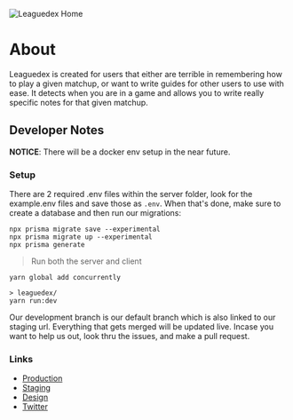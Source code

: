 ![Leaguedex Home](https://i.imgur.com/nS3L6Mb.png)

# About

Leaguedex is created for users that either are terrible in remembering how to play a given matchup,
or want to write guides for other users to use with ease. It detects when you are in a game and
allows you to write really specific notes for that given matchup.

## Developer Notes

**NOTICE**: There will be a docker env setup in the near future.

### Setup

There are 2 required .env files within the server folder, look for the example.env files and save those as `.env`.
When that's done, make sure to create a database and then run our migrations:

```
npx prisma migrate save --experimental
npx prisma migrate up --experimental
npx prisma generate
```

> Run both the server and client

```
yarn global add concurrently

> leaguedex/
yarn run:dev
```

Our development branch is our default branch which is also linked to our staging url. Everything that gets merged
will be updated live. Incase you want to help us out, look thru the issues, and make a pull request.

### Links

- [Production](https://leaguedex.com)
- [Staging](https://staging.leaguedex.com)
- [Design](https://www.figma.com/file/LKOTO3yHEvZXIYbJFiIdQk/Untitled?node-id=0%3A1)
- [Twitter](https://twitter.com/league_dex)
